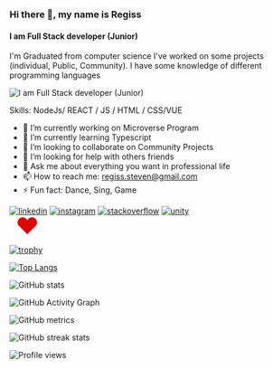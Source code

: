 ### Hi there 👋, my name is Regiss
#### I am Full Stack developer (Junior)
I'm Graduated from computer science I've worked on some projects (individual, Public, Community). I have some knowledge of different programming languages 

![I am Full Stack developer (Junior)](https://www.spec-india.com/wp-content/uploads/2020/06/Full_Stack.png)



Skills: NodeJs/ REACT / JS / HTML / CSS/VUE

- 🔭 I’m currently working on Microverse Program 
- 🌱 I’m currently learning Typescript 
- 👯 I’m looking to collaborate on Community Projects 
- 🤔 I’m looking for help with others friends 
- 💬 Ask me about everything you want in professional life 
- 📫 How to reach me: regiss.steven@gmail.com 
- ⚡ Fun fact: Dance, Sing, Game 

[<img src='https://cdn.jsdelivr.net/npm/simple-icons@3.0.1/icons/linkedin.svg' alt='linkedin' height='40'>](https://www.linkedin.com/in/regiss05/)  [<img src='https://cdn.jsdelivr.net/npm/simple-icons@3.0.1/icons/instagram.svg' alt='instagram' height='40'>](https://www.instagram.com/regiss05/)  [<img src='https://cdn.jsdelivr.net/npm/simple-icons@3.0.1/icons/stackoverflow.svg' alt='stackoverflow' height='40'>](https://stackoverflow.com/users/regiss05)  [<img src='https://cdn.jsdelivr.net/npm/simple-icons@3.0.1/icons/unity.svg' alt='unity' height='40'>](regiss05)  
 <a href='https://docs.github.com/en/github/supporting-the-open-source-community-with-github-sponsors'><img src='https://raw.githubusercontent.com/acervenky/animated-github-badges/master/assets/sponsorbadge.gif' width='35' height='35'></a> 

[![trophy](https://github-profile-trophy.vercel.app/?username=regiss05)](https://github.com/ryo-ma/github-profile-trophy)

[![Top Langs](https://github-readme-stats.vercel.app/api/top-langs/?username=regiss05)](https://github.com/anuraghazra/github-readme-stats)

![GitHub stats](https://github-readme-stats.vercel.app/api?username=regiss05&show_icons=true&count_private=true)  

![GitHub Activity Graph](https://activity-graph.herokuapp.com/graph?username=regiss05)  

![GitHub metrics](https://metrics.lecoq.io/regiss05)  

![GitHub streak stats](https://github-readme-streak-stats.herokuapp.com/?user=regiss05)  

![Profile views](https://gpvc.arturio.dev/regiss05)  
